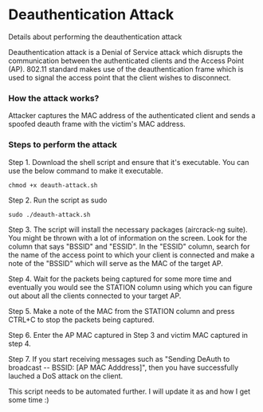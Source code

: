 # Deauthentication Attack #


Details about performing the deauthentication attack

Deauthentication attack is a Denial of Service attack which disrupts the communication between the authenticated clients and the Access Point (AP). 802.11 standard makes use of the deauthentication frame which is used to signal the access point that the client wishes to disconnect. 

### How the attack works? ###

Attacker captures the MAC address of the authenticated client and sends a spoofed deauth frame with the victim's MAC address. 

### Steps to perform the attack ###

Step 1. Download the shell script and ensure that it's executable. You can use the below command to make it executable.

```
chmod +x deauth-attack.sh 
``` 

Step 2. Run the script as sudo 

```
sudo ./deauth-attack.sh 
```

Step 3. The script will install the necessary packages (aircrack-ng suite). You might be thrown with a lot of information on the screen. Look for the column that says "BSSID" and "ESSID". In the "ESSID" column, search for the name of the access point to which your client is connected and make a note of the "BSSID" which will serve as the MAC of the target AP.

Step 4. Wait for the packets being captured for some more time and eventually you would see the STATION column using which you can figure out about all the clients connected to your target AP.

Step 5. Make a note of the MAC from the STATION column and press CTRL+C to stop the packets being captured. 

Step 6. Enter the AP MAC captured in Step 3 and victim MAC captured in step 4.

Step 7. If you start receiving messages such as "Sending DeAuth to broadcast -- BSSID: [AP MAC Adddress]", then you have successfully lauched a DoS attack on the client.

This script needs to be automated further. I will update it as and how I get some time :) 


